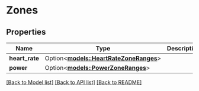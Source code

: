 # Zones

## Properties

Name | Type | Description | Notes
------------ | ------------- | ------------- | -------------
**heart_rate** | Option<[**models::HeartRateZoneRanges**](HeartRateZoneRanges.md)> |  | [optional]
**power** | Option<[**models::PowerZoneRanges**](PowerZoneRanges.md)> |  | [optional]

[[Back to Model list]](../README.md#documentation-for-models) [[Back to API list]](../README.md#documentation-for-api-endpoints) [[Back to README]](../README.md)


